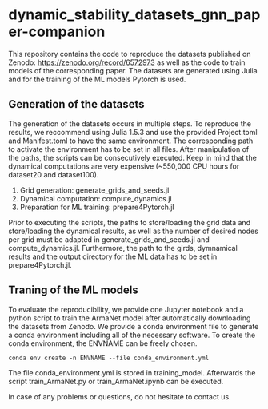 # dynamic_stability_datasets_gnn_paper-companion

This repository contains the code to reproduce the datasets published on Zenodo: https://zenodo.org/record/6572973 as well as the code to train models of the corresponding paper. The datasets are generated using Julia and for the training of the ML models Pytorch is used.


## Generation of the datasets
The generation of the datasets occurs in multiple steps. To reproduce the results, we reccommend using Julia 1.5.3 and use the provided Project.toml and Manifest.toml to have the same environment. The corresponding path to activate the environment has to be set in all files. After manipulation of the paths, the scripts can be consecutively executed. Keep in mind that the dynamical computations are very expensive (~550,000 CPU hours for dataset20 and dataset100).

1. Grid generation: generate_grids_and_seeds.jl
2. Dynamical computation: compute_dynamics.jl
3. Preparation for  ML training: prepare4Pytorch.jl

Prior to executing the scripts, the paths to store/loading the grid data and store/loading the dynamical results, as well as the number of desired nodes per grid must be adapted in generate_grids_and_seeds.jl and compute_dynamics.jl. Furthermore, the path to the girds, dymnamical results and the output directory for the ML data has to be set in prepare4Pytorch.jl.

## Traning of the ML models
To evaluate the reproducibility, we provide one Jupyter notebook and a python script to train the ArmaNet model after automatically downloading the datasets from Zenodo. We provide a conda environment file to generate a conda environment including all of the necessary software. 
To create the conda environment, the ENVNAME can be freely chosen. 
```
conda env create -n ENVNAME --file conda_environment.yml
```
The file conda_environment.yml is stored in training_model.
Afterwards the script train_ArmaNet.py or train_ArmaNet.ipynb can be executed.


In case of any problems or questions, do not hesitate to contact us.
